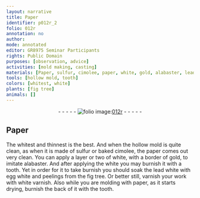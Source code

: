 ```yaml
---
layout: narrative
title: Paper
identifier: p012r_2
folio: 012r
annotation: no
author:
mode: annotated
editor: GR8975 Seminar Participants
rights: Public Domain
purposes: [observation, advice]
activities: [mold making, casting]
materials: [Paper, sulfur, cimolee, paper, white, gold, alabaster, lead white, egg white, fig tree, white varnish]
tools: [hollow mold, tooth]
colors: [whitest, white]
plants: [fig tree]
animals: []
---
```


 <div class="folio" align="center">- - - - - <a href="http://gallica.bnf.fr/ark:/12148/btv1b10500001g/f29.image" target="_blank"><img src="https://cu-mkp.github.io/GR8975-edition/assets/photo-icon.png" alt="folio image: " style="display:inline-block; margin-bottom:-3px;"/>012r</a> - - - - - </div> 

##  <span class="material">Paper</span> 

 
 <span class="activity"></span> <span class="activity"></span>  The <span class="color">whitest</span> and thinnest is the best. And when the <span class="tool">hollow mold</span> is quite clean, as when it is made of <span class="material">sulfur</span> or <span class="material_format">baked <span class="material">cimolee</span></span>, the <span class="material">paper</span> comes out very clean. You can apply a layer or two of <span class="material"><span class="color">white</span></span>, with a border of <span class="material">gold</span>, to imitate <span class="material">alabaster</span>. And after applying the <span class="material"><span class="color">white</span></span> you may burnish it with a <span class="tool">tooth</span>.  Yet in order for it to take burnish you should soak the <span class="material">lead <span class="color">white</span></span> with <span class="material">egg white</span> and <span class="material_format">peelings from the <span class="material"><span class="plant">fig tree</span></span></span>. Or better still, varnish your work with <span class="material"><span class="color">white</span> varnish</span>. Also while you are molding with <span class="material">paper</span>, as it starts drying, burnish the back of it with the <span class="tool">tooth</span>. 
 